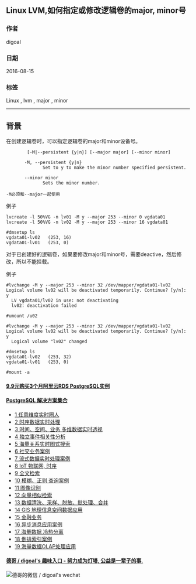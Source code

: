 ## Linux LVM,如何指定或修改逻辑卷的major, minor号  
                                                                                          
### 作者                                                                                              
digoal                                                                                              
                                                                                          
### 日期                                                                                              
2016-08-15                                                                                         
                                                                                          
### 标签                                                                                              
Linux , lvm , major , minor                           
                                                                                          
----                                                                                              
                                                                                          
## 背景    
在创建逻辑卷时，可以指定逻辑卷的major和minor设备号。    
  
```  
        [-M|--persistent {y|n}] [--major major] [--minor minor]  
  
       -M, --persistent {y|n}  
              Set to y to make the minor number specified persistent.  
  
       --minor minor  
              Sets the minor number.  
  
-M必须和--major一起使用    
```  
    
例子    
  
```  
lvcreate -l 50%VG -n lv01 -M y --major 253 --minor 0 vgdata01  
lvcreate -l 50%VG -n lv02 -M y --major 253 --minor 16 vgdata01  
  
#dmsetup ls  
vgdata01-lv02   (253, 16)  
vgdata01-lv01   (253, 0)  
```  
    
对于已创建好的逻辑卷，如果要修改major和minor号，需要deactive，然后修改，所以不能挂载。      
  
例子    
  
```  
#lvchange -M y --major 253 --minor 32 /dev/mapper/vgdata01-lv02  
Logical volume lv02 will be deactivated temporarily. Continue? [y/n]: y  
  LV vgdata01/lv02 in use: not deactivating  
  lv02: deactivation failed  
  
#umount /u02  
  
#lvchange -M y --major 253 --minor 32 /dev/mapper/vgdata01-lv02  
Logical volume lv02 will be deactivated temporarily. Continue? [y/n]: y  
  Logical volume "lv02" changed  
  
#dmsetup ls  
vgdata01-lv02   (253, 32)  
vgdata01-lv01   (253, 0)  
  
#mount -a  
```     
                                                                                          
                                            
                                        
  
  
  
  
  
  
  
  
  
  
  
  
  
  
  
  
  
  
  
  
  
  
  
  
  
  
  
  
  
  
  
  
  
  
  
  
  
  
  
  
  
  
  
  
  
#### [9.9元购买3个月阿里云RDS PostgreSQL实例](https://www.aliyun.com/database/postgresqlactivity "57258f76c37864c6e6d23383d05714ea")
  
  
#### [PostgreSQL 解决方案集合](https://yq.aliyun.com/topic/118 "40cff096e9ed7122c512b35d8561d9c8")
- [1 任意维度实时圈人](https://yq.aliyun.com/topic/118 "40cff096e9ed7122c512b35d8561d9c8")
- [2 时序数据实时处理](https://yq.aliyun.com/topic/118 "40cff096e9ed7122c512b35d8561d9c8")
- [3 时间、空间、业务 多维数据实时透视](https://yq.aliyun.com/topic/118 "40cff096e9ed7122c512b35d8561d9c8")
- [4 独立事件相关性分析](https://yq.aliyun.com/topic/118 "40cff096e9ed7122c512b35d8561d9c8")
- [5 海量关系实时图式搜索](https://yq.aliyun.com/topic/118 "40cff096e9ed7122c512b35d8561d9c8")
- [6 社交业务案例](https://yq.aliyun.com/topic/118 "40cff096e9ed7122c512b35d8561d9c8")
- [7 流式数据实时处理案例](https://yq.aliyun.com/topic/118 "40cff096e9ed7122c512b35d8561d9c8")
- [8 IoT 物联网, 时序](https://yq.aliyun.com/topic/118 "40cff096e9ed7122c512b35d8561d9c8")
- [9 全文检索](https://yq.aliyun.com/topic/118 "40cff096e9ed7122c512b35d8561d9c8")
- [10 模糊、正则 查询案例](https://yq.aliyun.com/topic/118 "40cff096e9ed7122c512b35d8561d9c8")
- [11 图像识别](https://yq.aliyun.com/topic/118 "40cff096e9ed7122c512b35d8561d9c8")
- [12 向量相似检索](https://yq.aliyun.com/topic/118 "40cff096e9ed7122c512b35d8561d9c8")
- [13 数据清洗、采样、脱敏、批处理、合并](https://yq.aliyun.com/topic/118 "40cff096e9ed7122c512b35d8561d9c8")
- [14 GIS 地理信息空间数据应用](https://yq.aliyun.com/topic/118 "40cff096e9ed7122c512b35d8561d9c8")
- [15 金融业务](https://yq.aliyun.com/topic/118 "40cff096e9ed7122c512b35d8561d9c8")
- [16 异步消息应用案例](https://yq.aliyun.com/topic/118 "40cff096e9ed7122c512b35d8561d9c8")
- [17 海量数据 冷热分离](https://yq.aliyun.com/topic/118 "40cff096e9ed7122c512b35d8561d9c8")
- [18 倒排索引案例](https://yq.aliyun.com/topic/118 "40cff096e9ed7122c512b35d8561d9c8")
- [19 海量数据OLAP处理应用](https://yq.aliyun.com/topic/118 "40cff096e9ed7122c512b35d8561d9c8")
  
  
#### [德哥 / digoal's 趣味入口 - 努力成为灯塔, 公益是一辈子的事.](https://github.com/digoal/blog/blob/master/README.md "22709685feb7cab07d30f30387f0a9ae")
  
  
![德哥的微信 / digoal's wechat](../pic/digoal_weixin.jpg "f7ad92eeba24523fd47a6e1a0e691b59")
  
